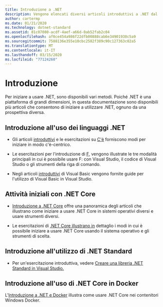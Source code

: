 ```yaml
---
title: Introduzione a .NET
description: Vengono elencati diversi articoli introduttivi a .NET dal punto di vista del linguaggio e della piattaforma.
author: cartermp
ms.date: 01/21/2020
ms.technology: dotnet-standard
ms.assetid: 81c07080-acdf-4aef-a66d-0ab52fab2c04
ms.openlocfilehash: af0ce454a986f22dfb00888cab6e34901930c5a9
ms.sourcegitcommit: 7588136e355e10cbc2582f389c90c127363c02a5
ms.translationtype: MT
ms.contentlocale: it-IT
ms.lasthandoff: 03/15/2020
ms.locfileid: "77124260"
---
```

# <a name="get-started"></a>Introduzione

Per iniziare a usare .NET, sono disponibili vari metodi. Poiché .NET è una piattaforma di grandi dimensioni, in questa documentazione sono disponibili più articoli che consentono di iniziare a utilizzare .NET, ognuno da una prospettiva diversa.

## <a name="get-started-using-net-languages"></a>Introduzione all'uso dei linguaggi .NET

* Gli articoli [introduttivi](../csharp/getting-started/index.md) e le esercitazioni su [C'è](../csharp/tutorials/index.md) forniscono modi per iniziare in modo c'è-centrico.

* Le esercitazioni per l'introduzione di [F,](../fsharp/get-started/index.md) vengono illustrate le tre modalità principali in cui è possibile usare F: con Visual Studio, il codice di Visual Studio o gli strumenti della riga di comando.

* Negli articoli [introduttivi](../visual-basic/getting-started/index.md) di Visual Basic vengono fornite guide per l'utilizzo di Visual Basic in Visual Studio.

## <a name="get-started-using-net-core"></a>Attività iniziali con .NET Core

* [Introduzione a .NET Core](../core/get-started.md) offre una panoramica degli articoli che illustrano come iniziare a usare .NET Core in sistemi operativi diversi e usare strumenti diversi.

* Le esercitazioni di [.NET Core illustrano in](../core/tutorials/index.md) dettaglio i modi in cui è possibile iniziare a usare .NET Core usando il sistema operativo e gli strumenti di scelta.

## <a name="get-started-using-net-standard"></a>Introduzione all'utilizzo di .NET Standard

* Per un'esercitazione introduttiva, vedere [Creare una libreria .NET Standard in Visual Studio.](../core/tutorials/library-with-visual-studio.md)

## <a name="get-started-using-net-core-on-docker"></a>Introduzione all'uso di .NET Core in Docker

L'[Introduzione a .NET e Docker](../core/docker/introduction.md) illustra come usare .NET Core nei contenitori Windows Docker.
